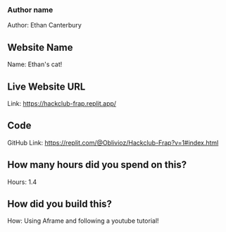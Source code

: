 ### Author name

Author: Ethan Canterbury

## Website Name

Name: Ethan's cat!

## Live Website URL

Link: https://hackclub-frap.replit.app/

## Code

GitHub Link: https://replit.com/@Oblivioz/Hackclub-Frap?v=1#index.html

## How many hours did you spend on this?

Hours: 1.4

## How did you build this?

How: Using Aframe and following a youtube tutorial!
